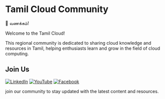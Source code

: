 # Tamil Cloud Community

🙏 வணக்கம்! 

Welcome to the Tamil Cloud! 

This regional community is dedicated to sharing cloud knowledge and resources in Tamil, helping enthusiasts learn and grow in the field of cloud computing.

## Join Us

[![LinkedIn](https://img.shields.io/badge/LinkedIn-%40tamil--cloud--%E0%AE%A4%E0%AE%AE%E0%AE%BF%E0%AE%B4%E0%AF%8D--%E0%AE%95%E0%AE%BF%E0%AE%B3%E0%AE%B5%E0%AF%81%E0%AE%9F%E0%AF%8D-0A66C2?style=flat&logo=linkedin&logoColor=white)](https://www.linkedin.com/in/tamil-cloud-%E0%AE%A4%E0%AE%AE%E0%AE%BF%E0%AE%B4%E0%AF%8D-%E0%AE%95%E0%AE%BF%E0%AE%B3%E0%AE%B5%E0%AF%81%E0%AE%9F%E0%AF%8D-41ab5519a?utm_source=share&utm_campaign=share_via&utm_content=profile&utm_medium=ios_app)  [![YouTube](https://img.shields.io/badge/YouTube-%40tamilcloudzone-red?style=flat&logo=youtube&logoColor=white)](https://youtube.com/@tamilcloudzone?si=S2qVvSD4mgxZW8sg) [![Facebook](https://img.shields.io/badge/Facebook-%40tamilcloudchennal-1877F2?style=flat&logo=facebook&logoColor=white)](https://www.facebook.com/tamilcloudchennal?mibextid=LQQJ4d)

join our community to stay updated with the latest content and resources.


